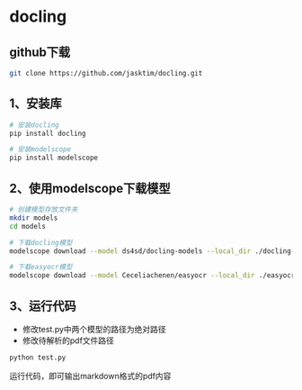 # docling

## github下载

```bash
git clone https://github.com/jasktim/docling.git
```



## 1、安装库

```bash
# 安装docling
pip install docling

# 安装modelscope
pip install modelscope
```



## 2、使用modelscope下载模型

```bash
# 创建模型存放文件夹
mkdir models
cd models

# 下载docling模型
modelscope download --model ds4sd/docling-models --local_dir ./docling-models

# 下载easyocr模型
modelscope download --model Ceceliachenen/easyocr --local_dir ./easyocr
```



## 3、运行代码

- 修改test.py中两个模型的路径为绝对路径
- 修改待解析的pdf文件路径

```python
python test.py
```

运行代码，即可输出markdown格式的pdf内容